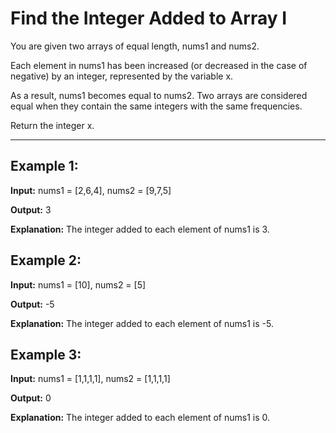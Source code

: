 # Find the Integer Added to Array I

You are given two arrays of equal length, nums1 and nums2.

Each element in nums1 has been increased (or decreased in the case of negative) by an integer, represented by the variable x.

As a result, nums1 becomes equal to nums2. Two arrays are considered equal when they contain the same integers with the same frequencies.

Return the integer x.

---

## Example 1:

**Input:** nums1 = [2,6,4], nums2 = [9,7,5]

**Output:** 3

**Explanation:** The integer added to each element of nums1 is 3.


## Example 2:

**Input:** nums1 = [10], nums2 = [5]

**Output:** -5

**Explanation:** The integer added to each element of nums1 is -5.


## Example 3:

**Input:** nums1 = [1,1,1,1], nums2 = [1,1,1,1]

**Output:** 0

**Explanation:** The integer added to each element of nums1 is 0.
